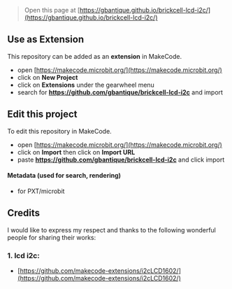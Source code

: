 
> Open this page at [https://gbantique.github.io/brickcell-lcd-i2c/](https://gbantique.github.io/brickcell-lcd-i2c/)

## Use as Extension

This repository can be added as an **extension** in MakeCode.

* open [https://makecode.microbit.org/](https://makecode.microbit.org/)
* click on **New Project**
* click on **Extensions** under the gearwheel menu
* search for **https://github.com/gbantique/brickcell-lcd-i2c** and import

## Edit this project

To edit this repository in MakeCode.

* open [https://makecode.microbit.org/](https://makecode.microbit.org/)
* click on **Import** then click on **Import URL**
* paste **https://github.com/gbantique/brickcell-lcd-i2c** and click import

#### Metadata (used for search, rendering)

* for PXT/microbit
<script src="https://makecode.com/gh-pages-embed.js"></script><script>makeCodeRender("{{ site.makecode.home_url }}", "{{ site.github.owner_name }}/{{ site.github.repository_name }}");</script>

## Credits

I would like to express my respect and thanks to the following wonderful people for sharing their works:

### 1. lcd i2c: 
* [https://github.com/makecode-extensions/i2cLCD1602/](https://github.com/makecode-extensions/i2cLCD1602/)